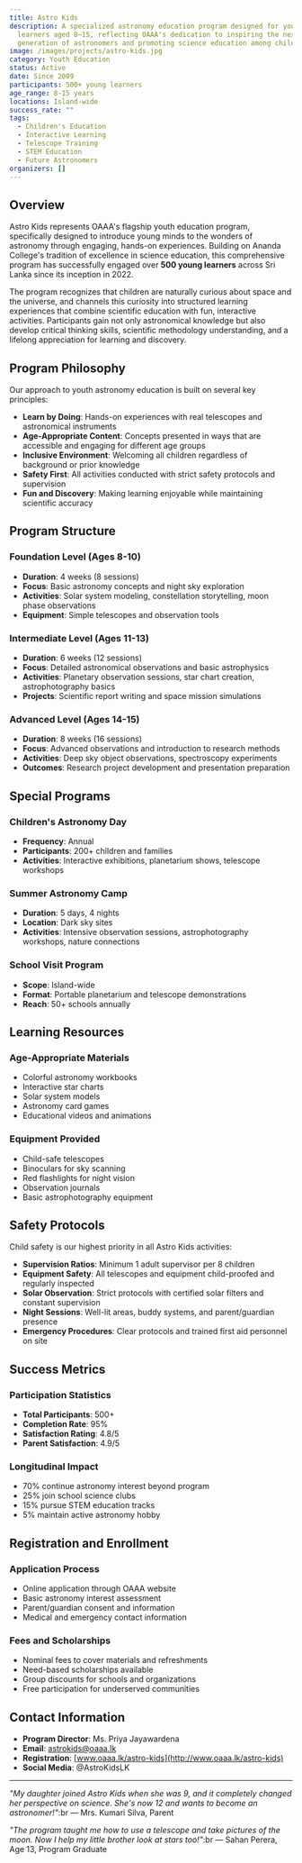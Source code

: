 ```yaml
---
title: Astro Kids
description: A specialized astronomy education program designed for young
  learners aged 8–15, reflecting OAAA's dedication to inspiring the next
  generation of astronomers and promoting science education among children.
image: /images/projects/astro-kids.jpg
category: Youth Education
status: Active
date: Since 2009
participants: 500+ young learners
age_range: 8-15 years
locations: Island-wide
success_rate: ""
tags:
  - Children's Education
  - Interactive Learning
  - Telescope Training
  - STEM Education
  - Future Astronomers
organizers: []
---
```


## Overview

Astro Kids represents OAAA's flagship youth education program, specifically designed to introduce young minds to the wonders of astronomy through engaging, hands-on experiences. Building on Ananda College's tradition of excellence in science education, this comprehensive program has successfully engaged over **500 young learners** across Sri Lanka since its inception in 2022.

The program recognizes that children are naturally curious about space and the universe, and channels this curiosity into structured learning experiences that combine scientific education with fun, interactive activities. Participants gain not only astronomical knowledge but also develop critical thinking skills, scientific methodology understanding, and a lifelong appreciation for learning and discovery.

## Program Philosophy

Our approach to youth astronomy education is built on several key principles:

- **Learn by Doing**: Hands-on experiences with real telescopes and astronomical instruments
- **Age-Appropriate Content**: Concepts presented in ways that are accessible and engaging for different age groups
- **Inclusive Environment**: Welcoming all children regardless of background or prior knowledge
- **Safety First**: All activities conducted with strict safety protocols and supervision
- **Fun and Discovery**: Making learning enjoyable while maintaining scientific accuracy

## Program Structure

### Foundation Level (Ages 8-10)

- **Duration**: 4 weeks (8 sessions)
- **Focus**: Basic astronomy concepts and night sky exploration
- **Activities**: Solar system modeling, constellation storytelling, moon phase observations
- **Equipment**: Simple telescopes and observation tools

### Intermediate Level (Ages 11-13)

- **Duration**: 6 weeks (12 sessions)
- **Focus**: Detailed astronomical observations and basic astrophysics
- **Activities**: Planetary observation sessions, star chart creation, astrophotography basics
- **Projects**: Scientific report writing and space mission simulations

### Advanced Level (Ages 14-15)

- **Duration**: 8 weeks (16 sessions)
- **Focus**: Advanced observations and introduction to research methods
- **Activities**: Deep sky object observations, spectroscopy experiments
- **Outcomes**: Research project development and presentation preparation

## Special Programs

### Children's Astronomy Day

- **Frequency**: Annual
- **Participants**: 200+ children and families
- **Activities**: Interactive exhibitions, planetarium shows, telescope workshops

### Summer Astronomy Camp

- **Duration**: 5 days, 4 nights
- **Location**: Dark sky sites
- **Activities**: Intensive observation sessions, astrophotography workshops, nature connections

### School Visit Program

- **Scope**: Island-wide
- **Format**: Portable planetarium and telescope demonstrations
- **Reach**: 50+ schools annually

## Learning Resources

### Age-Appropriate Materials

- Colorful astronomy workbooks
- Interactive star charts
- Solar system models
- Astronomy card games
- Educational videos and animations

### Equipment Provided

- Child-safe telescopes
- Binoculars for sky scanning
- Red flashlights for night vision
- Observation journals
- Basic astrophotography equipment

## Safety Protocols

Child safety is our highest priority in all Astro Kids activities:

- **Supervision Ratios**: Minimum 1 adult supervisor per 8 children
- **Equipment Safety**: All telescopes and equipment child-proofed and regularly inspected
- **Solar Observation**: Strict protocols with certified solar filters and constant supervision
- **Night Sessions**: Well-lit areas, buddy systems, and parent/guardian presence
- **Emergency Procedures**: Clear protocols and trained first aid personnel on site

## Success Metrics

### Participation Statistics

- **Total Participants**: 500+
- **Completion Rate**: 95%
- **Satisfaction Rating**: 4.8/5
- **Parent Satisfaction**: 4.9/5

### Longitudinal Impact

- 70% continue astronomy interest beyond program
- 25% join school science clubs
- 15% pursue STEM education tracks
- 5% maintain active astronomy hobby

## Registration and Enrollment

### Application Process

- Online application through OAAA website
- Basic astronomy interest assessment
- Parent/guardian consent and information
- Medical and emergency contact information

### Fees and Scholarships

- Nominal fees to cover materials and refreshments
- Need-based scholarships available
- Group discounts for schools and organizations
- Free participation for underserved communities

## Contact Information

- **Program Director**: Ms. Priya Jayawardena
- **Email**: <astrokids@oaaa.lk>
- **Registration**: [www.oaaa.lk/astro-kids](http://www.oaaa.lk/astro-kids)
- **Social Media**: @AstroKidsLK

---

*"My daughter joined Astro Kids when she was 9, and it completely changed her perspective on science. She's now 12 and wants to become an astronomer!"*:br — Mrs. Kumari Silva, Parent

*"The program taught me how to use a telescope and take pictures of the moon. Now I help my little brother look at stars too!"*:br — Sahan Perera, Age 13, Program Graduate
